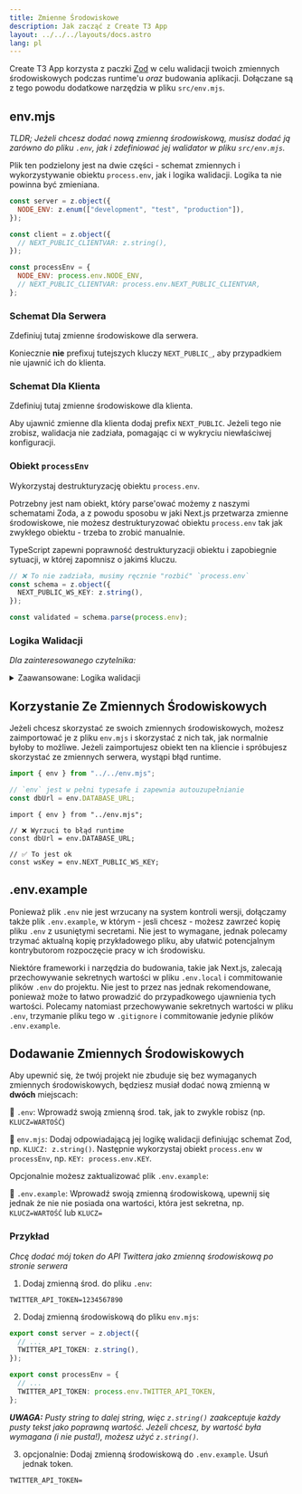 ```yaml
---
title: Zmienne Środowiskowe
description: Jak zacząć z Create T3 App
layout: ../../../layouts/docs.astro
lang: pl
---
```


Create T3 App korzysta z paczki [Zod](https://github.com/colinhacks/zod) w celu walidacji twoich zmiennych środowiskowych podczas runtime'u _oraz_ budowania aplikacji. Dołączane są z tego powodu dodatkowe narzędzia w pliku `src/env.mjs`.

## env.mjs

_TLDR; Jeżeli chcesz dodać nową zmienną środowiskową, musisz dodać ją zarówno do pliku `.env`, jak i zdefiniować jej walidator w pliku `src/env.mjs`._

Plik ten podzielony jest na dwie części - schemat zmiennych i wykorzystywanie obiektu `process.env`, jak i logika walidacji. Logika ta nie powinna być zmieniana.

```ts:env.mjs
const server = z.object({
  NODE_ENV: z.enum(["development", "test", "production"]),
});

const client = z.object({
  // NEXT_PUBLIC_CLIENTVAR: z.string(),
});

const processEnv = {
  NODE_ENV: process.env.NODE_ENV,
  // NEXT_PUBLIC_CLIENTVAR: process.env.NEXT_PUBLIC_CLIENTVAR,
};
```

### Schemat Dla Serwera

Zdefiniuj tutaj zmienne środowiskowe dla serwera.

Koniecznie **nie** prefixuj tutejszych kluczy `NEXT_PUBLIC_`, aby przypadkiem nie ujawnić ich do klienta.

### Schemat Dla Klienta

Zdefiniuj tutaj zmienne środowiskowe dla klienta.

Aby ujawnić zmienne dla klienta dodaj prefix `NEXT_PUBLIC`. Jeżeli tego nie zrobisz, walidacja nie zadziała, pomagając ci w wykryciu niewłaściwej konfiguracji.

### Obiekt `processEnv`

Wykorzystaj destrukturyzację obiektu `process.env`.

Potrzebny jest nam obiekt, który parse'ować możemy z naszymi schematami Zoda, a z powodu sposobu w jaki Next.js przetwarza zmienne środowiskowe, nie możesz destrukturyzować obiektu `process.env` tak jak zwykłego obiektu - trzeba to zrobić manualnie.

TypeScript zapewni poprawność destrukturyzacji obiektu i zapobiegnie sytuacji, w której zapomnisz o jakimś kluczu.

```ts
// ❌ To nie zadziała, musimy ręcznie "rozbić" `process.env`
const schema = z.object({
  NEXT_PUBLIC_WS_KEY: z.string(),
});

const validated = schema.parse(process.env);
```

### Logika Walidacji

_Dla zainteresowanego czytelnika:_

<details>
<summary>Zaawansowane: Logika walidacji</summary>

W zależności od środowiska (serwer lub klient) walidujemy albo oba schematy, albo tylko schemat klienta. Oznacza to, iż nawet jeśli zmienne środowiskowe serwera nie będą zdefiniowane, nie zostanie wyrzucony błąd walidacji - możemy więc mieć jeden punkt odniesienia do naszych zmiennych.

```ts:env.mjs
const isServer = typeof window === "undefined";

const merged = server.merge(client);
const parsed = isServer
  ? merged.safeParse(processEnv)  // <-- na serwerze, sprawdź oba schematy
  : client.safeParse(processEnv); // <-- na kliencie, sprawdź tylko zmienne klienta

if (parsed.success === false) {
  console.error(
    "❌ Invalid environment variables:\n",
    ...formatErrors(parsed.error.format()),
  );
  throw new Error("Invalid environment variables");
}
```

Następnie korzystamy z obiektu proxy, aby wyrzucać błędy, jeśli chcesz skorzystać z serwerowych zmiennych środowiskowych na kliencie.

```ts:env.mjs
// proxy pozwala na zmianę gettera
export const env = new Proxy(parsed.data, {
  get(target, prop) {
    if (typeof prop !== "string") return undefined;
    // na kliencie pozwalamy jedynie na zmienne NEXT_PUBLIC_
    if (!isServer && !prop.startsWith("NEXT_PUBLIC_"))
      throw new Error(
        "❌ Attempted to access serverside environment variable on the client",
      );
    return target[prop]; // <-- w przeciwnym razie, zwróć wartość
  },
});
```

</details>

## Korzystanie Ze Zmiennych Środowiskowych

Jeżeli chcesz skorzystać ze swoich zmiennych środowiskowych, możesz zaimportować je z pliku `env.mjs` i skorzystać z nich tak, jak normalnie byłoby to możliwe. Jeżeli zaimportujesz obiekt ten na kliencie i spróbujesz skorzystać ze zmiennych serwera, wystąpi błąd runtime.

```ts:pages/api/hello.ts
import { env } from "../../env.mjs";

// `env` jest w pełni typesafe i zapewnia autouzupełnianie
const dbUrl = env.DATABASE_URL;
```

```ts:pages/index.tsx
import { env } from "../env.mjs";

// ❌ Wyrzuci to błąd runtime
const dbUrl = env.DATABASE_URL;

// ✅ To jest ok
const wsKey = env.NEXT_PUBLIC_WS_KEY;
```

## .env.example

Ponieważ plik `.env` nie jest wrzucany na system kontroli wersji, dołączamy także plik `.env.example`, w którym - jesli chcesz - możesz zawrzeć kopię pliku `.env` z usuniętymi secretami. Nie jest to wymagane, jednak polecamy trzymać aktualną kopię przykładowego pliku, aby ułatwić potencjalnym kontrybutorom rozpoczęcie pracy w ich środowisku.

Niektóre frameworki i narzędzia do budowania, takie jak Next.js, zalecają przechowywanie sekretnych wartości w pliku `.env.local` i commitowanie plików `.env` do projektu. Nie jest to przez nas jednak rekomendowane, ponieważ może to łatwo prowadzić do przypadkowego ujawnienia tych wartości. Polecamy natomiast przechowywanie sekretnych wartości w pliku `.env`, trzymanie pliku tego w `.gitignore` i commitowanie jedynie plików `.env.example`.

## Dodawanie Zmiennych Środowiskowych

Aby upewnić się, że twój projekt nie zbuduje się bez wymaganych zmiennych środowiskowych, będziesz musiał dodać nową zmienną w **dwóch** miejscach:

📄 `.env`: Wprowadź swoją zmienną środ. tak, jak to zwykle robisz (np. `KLUCZ=WARTOŚĆ`)

📄 `env.mjs`: Dodaj odpowiadającą jej logikę walidacji definiując schemat Zod, np. `KLUCZ: z.string()`. Następnie wykorzystaj obiekt `process.env` w `processEnv`, np. `KEY: process.env.KEY`.

Opcjonalnie możesz zaktualizować plik `.env.example`:

📄 `.env.example`: Wprowadź swoją zmienną środowiskową, upewnij się jednak że nie nie posiada ona wartości, która jest sekretna, np. `KLUCZ=WARTOŚĆ` lub `KLUCZ=`

### Przykład

_Chcę dodać mój token do API Twittera jako zmienną środowiskową po stronie serwera_

1. Dodaj zmienną środ. do pliku `.env`:

```
TWITTER_API_TOKEN=1234567890
```

2. Dodaj zmienną środowiskową do pliku `env.mjs`:

```ts
export const server = z.object({
  // ...
  TWITTER_API_TOKEN: z.string(),
});

export const processEnv = {
  // ...
  TWITTER_API_TOKEN: process.env.TWITTER_API_TOKEN,
};
```

_**UWAGA:** Pusty string to dalej string, więc `z.string()` zaakceptuje każdy pusty tekst jako poprawną wartość. Jeżeli chcesz, by wartość była wymagana (i nie pusta!), możesz użyć `z.string()`._

3. opcjonalnie: Dodaj zmienną środowiskową do `.env.example`. Usuń jednak token.

```
TWITTER_API_TOKEN=
```
